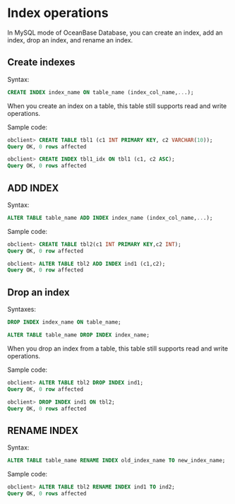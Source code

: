 # Index operations

In MySQL mode of OceanBase Database, you can create an index, add an index, drop an index, and rename an index.

## Create indexes

Syntax:

```sql
CREATE INDEX index_name ON table_name (index_col_name,...);
```

When you create an index on a table, this table still supports read and write operations.

Sample code:

```sql
obclient> CREATE TABLE tbl1 (c1 INT PRIMARY KEY, c2 VARCHAR(10));
Query OK, 0 rows affected

obclient> CREATE INDEX tbl1_idx ON tbl1 (c1, c2 ASC);
Query OK, 0 rows affected
```

## ADD INDEX

Syntax:

```sql
ALTER TABLE table_name ADD INDEX index_name (index_col_name,...);
```

Sample code:

```sql
obclient> CREATE TABLE tbl2(c1 INT PRIMARY KEY,c2 INT);
Query OK, 0 row affected

obclient> ALTER TABLE tbl2 ADD INDEX ind1 (c1,c2);
Query OK, 0 row affected
```

## Drop an index

Syntaxes:

```sql
DROP INDEX index_name ON table_name;
```

```sql
ALTER TABLE table_name DROP INDEX index_name;
```

When you drop an index from a table, this table still supports read and write operations.

Sample code:

```sql
obclient> ALTER TABLE tbl2 DROP INDEX ind1;
Query OK, 0 row affected

obclient> DROP INDEX ind1 ON tbl2;
Query OK, 0 rows affected
```

## RENAME INDEX

Syntax:

```sql
ALTER TABLE table_name RENAME INDEX old_index_name TO new_index_name;
```

Sample code:

```sql
obclient> ALTER TABLE tbl2 RENAME INDEX ind1 TO ind2;
Query OK, 0 rows affected
```
